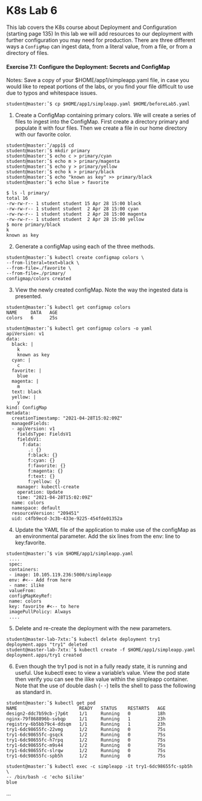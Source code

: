 # K8s Lab 6

This lab covers the K8s course about Deployment and Configuration (starting page 135)
In this lab we will add resources to our deployment with further configuration you may need for production.
There are three different ways a `ConfigMap` can ingest data, from a literal value, from a file, or from a directory of files.

#### Exercise 7.1: Configure the Deployment: Secrets and ConfigMap
Notes:
Save a copy of your $HOME/app1/simpleapp.yaml file, in case you would like to repeat portions of the labs, or you
find your file difficult to use due to typos and whitespace issues.
```
student@master:˜$ cp $HOME/app1/simpleapp.yaml $HOME/beforeLab5.yaml
```


1. Create a ConfigMap containing primary colors. We will create a series of files to ingest into the ConfigMap. First create
a directory primary and populate it with four files. Then we create a file in our home directory with our favorite color.
```
student@master:˜/app1$ cd
student@master:˜$ mkdir primary
student@master:˜$ echo c > primary/cyan
student@master:˜$ echo m > primary/magenta
student@master:˜$ echo y > primary/yellow
student@master:˜$ echo k > primary/black
student@master:˜$ echo "known as key" >> primary/black
student@master:˜$ echo blue > favorite
```

```
$ ls -l primary/
total 16
-rw-rw-r-- 1 student student 15 Apr 28 15:00 black
-rw-rw-r-- 1 student student  2 Apr 28 15:00 cyan
-rw-rw-r-- 1 student student  2 Apr 28 15:00 magenta
-rw-rw-r-- 1 student student  2 Apr 28 15:00 yellow
$ more primary/black
k
known as key
```


2. Generate a configMap using each of the three methods.
```
student@master:˜$ kubectl create configmap colors \
--from-literal=text=black \
--from-file=./favorite \
--from-file=./primary/
configmap/colors created
```

3. View the newly created configMap. Note the way the ingested data is presented.
```
student@master:˜$ kubectl get configmap colors
NAME     DATA   AGE
colors   6      25s
```

```
student@master:˜$ kubectl get configmap colors -o yaml
apiVersion: v1
data:
  black: |
    k
    known as key
  cyan: |
    c
  favorite: |
    blue
  magenta: |
    m
  text: black
  yellow: |
    y
kind: ConfigMap
metadata:
  creationTimestamp: "2021-04-28T15:02:09Z"
  managedFields:
  - apiVersion: v1
    fieldsType: FieldsV1
    fieldsV1:
      f:data:
        .: {}
        f:black: {}
        f:cyan: {}
        f:favorite: {}
        f:magenta: {}
        f:text: {}
        f:yellow: {}
    manager: kubectl-create
    operation: Update
    time: "2021-04-28T15:02:09Z"
  name: colors
  namespace: default
  resourceVersion: "209451"
  uid: c4fb9ecd-3c3b-433e-9225-454fde01352a
```


4. Update the YAML file of the application to make use of the configMap as an environmental parameter. Add the six lines
from the env: line to key:favorite.
```
student@master:˜$ vim $HOME/app1/simpleapp.yaml
 ....
 spec:
 containers:
 - image: 10.105.119.236:5000/simpleapp
 env: #<-- Add from here
 - name: ilike
 valueFrom:
 configMapKeyRef:
 name: colors
 key: favorite #<-- to here
 imagePullPolicy: Always
 ....

```

5. Delete and re-create the deployment with the new parameters.
```
student@master-lab-7xtx:˜$ kubectl delete deployment try1
deployment.apps "try1" deleted
student@master-lab-7xtx:˜$ kubectl create -f $HOME/app1/simpleapp.yaml
deployment.apps/try1 created
```

6. Even though the try1 pod is not in a fully ready state, it is running and useful. Use kubectl exec to view a variable’s value. View the pod state then verify you can see the ilike value within the simpleapp container. Note that the use of double dash (- -) tells the shell to pass the following as standard in.
```
student@master:˜$ kubectl get pod
NAME                       READY   STATUS    RESTARTS   AGE
design2-ddc7b59cb-j7p6t    1/1     Running   0          18h
nginx-79f868896b-svbqp     1/1     Running   1          23h
registry-6b5bb79c4-ddsqm   1/1     Running   1          23h
try1-6dc98655fc-22vmg      1/2     Running   0          75s
try1-6dc98655fc-gsqck      1/2     Running   0          75s
try1-6dc98655fc-h7rpq      1/2     Running   0          75s
try1-6dc98655fc-m9s44      1/2     Running   0          75s
try1-6dc98655fc-slrqw      1/2     Running   0          75s
try1-6dc98655fc-spb5h      1/2     Running   0          75s
```

```
student@master:˜$ kubectl exec -c simpleapp -it try1-6dc98655fc-spb5h \
-- /bin/bash -c 'echo $ilike'
blue
```

...
